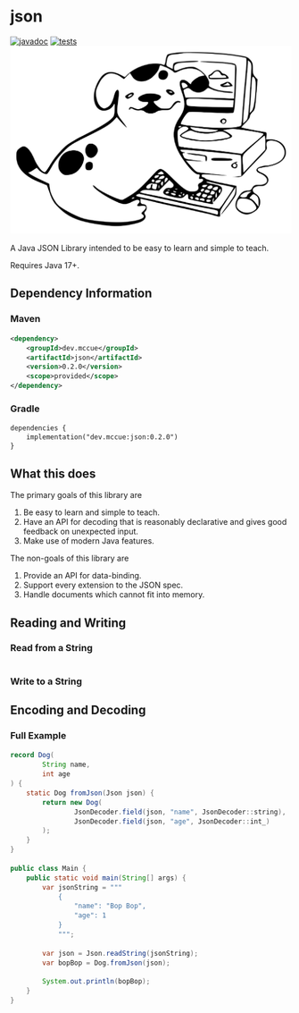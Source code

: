 # json

[![javadoc](https://javadoc.io/badge2/dev.mccue/json/javadoc.svg)](https://javadoc.io/doc/dev.mccue/json)
[![tests](https://github.com/bowbahdoe/json/actions/workflows/test.yml/badge.svg)](https://github.com/bowbahdoe/json/actions/workflows/test.yml)
<img src="./bopbop.png"></img>

A Java JSON Library intended to be easy to learn and simple to teach.

Requires Java 17+.

## Dependency Information

### Maven

```xml
<dependency>
    <groupId>dev.mccue</groupId>
    <artifactId>json</artifactId>
    <version>0.2.0</version>
    <scope>provided</scope>
</dependency>
```

### Gradle

```
dependencies {
    implementation("dev.mccue:json:0.2.0")
}
```

## What this does

The primary goals of this library are
1. Be easy to learn and simple to teach.
2. Have an API for decoding that is reasonably declarative and gives good feedback
on unexpected input.
3. Make use of modern Java features.

The non-goals of this library are

1. Provide an API for data-binding.
2. Support every extension to the JSON spec.
3. Handle documents which cannot fit into memory.

## Reading and Writing



### Read from a String

```java

```

### Write to a String


## Encoding and Decoding


### Full Example

```java 
record Dog(
        String name,
        int age
) {
    static Dog fromJson(Json json) {
        return new Dog(
                JsonDecoder.field(json, "name", JsonDecoder::string),
                JsonDecoder.field(json, "age", JsonDecoder::int_)
        );
    }
}

public class Main {
    public static void main(String[] args) {
        var jsonString = """
            {
                "name": "Bop Bop",
                "age": 1
            }
            """;

        var json = Json.readString(jsonString);
        var bopBop = Dog.fromJson(json);

        System.out.println(bopBop);
    }
}
```
